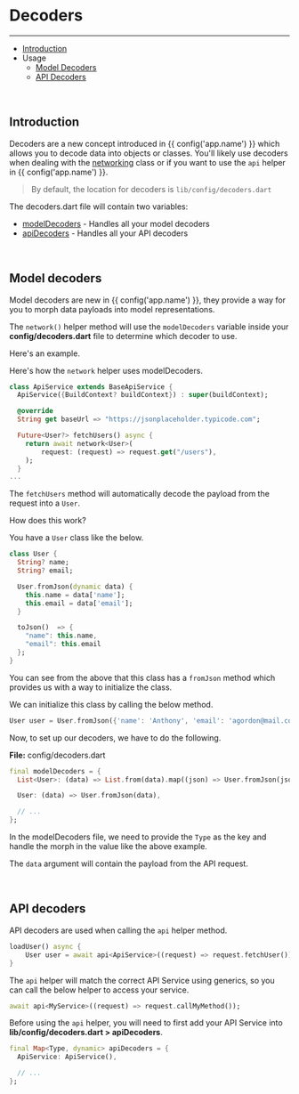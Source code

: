 # Decoders

---

<a name="section-1"></a>
- [Introduction](#introduction "Introduction")
- Usage
  - [Model Decoders](#model-decoders "Model Decoders")
  - [API Decoders](#api-decoders "API Decoders")


<a name="introduction"></a>
<br>
## Introduction

Decoders are a new concept introduced in {{ config('app.name') }} which allows you to decode data into objects or classes.
You'll likely use decoders when dealing with the [networking](/docs/{{$version}}/networking) class or if you want to use the `api` helper in {{ config('app.name') }}.

> By default, the location for decoders is `lib/config/decoders.dart`

The decoders.dart file will contain two variables:
- [modelDecoders](#model-decoders) - Handles all your model decoders 
- [apiDecoders](#api-decoders) - Handles all your API decoders 

<a name="model-decoders"></a>
<br>

## Model decoders

Model decoders are new in {{ config('app.name') }}, they provide a way for you to morph data payloads into model representations.

The `network()` helper method will use the `modelDecoders` variable inside your <b>config/decoders.dart</b> file to determine which decoder to use.

Here's an example.

Here's how the `network` helper uses modelDecoders.

```dart
class ApiService extends BaseApiService {
  ApiService({BuildContext? buildContext}) : super(buildContext);

  @override
  String get baseUrl => "https://jsonplaceholder.typicode.com";

  Future<User?> fetchUsers() async {
    return await network<User>(
        request: (request) => request.get("/users"),
    );
  }
...
```

The `fetchUsers` method will automatically decode the payload from the request into a `User`.

How does this work?

You have a `User` class like the below.

```dart
class User {
  String? name;
  String? email;

  User.fromJson(dynamic data) {
    this.name = data['name'];
    this.email = data['email'];
  }

  toJson()  => {
    "name": this.name,
    "email": this.email
  };
}
```

You can see from the above that this class has a `fromJson` method which provides us with a way to initialize the class.

We can initialize this class by calling the below method.

```dart
User user = User.fromJson({'name': 'Anthony', 'email': 'agordon@mail.com'});
```

Now, to set up our decoders, we have to do the following.

<b>File:</b> config/decoders.dart
```dart
final modelDecoders = {
  List<User>: (data) => List.from(data).map((json) => User.fromJson(json)).toList(),

  User: (data) => User.fromJson(data),

  // ...
};
```

In the modelDecoders file, we need to provide the `Type` as the key and handle the morph in the value like the above example.

The `data` argument will contain the payload from the API request.

<a name="api-decoders"></a>
<br>

## API decoders

API decoders are used when calling the `api` helper method.

```dart
loadUser() async {
    User user = await api<ApiService>((request) => request.fetchUser());
}
```

The `api` helper will match the correct API Service using generics, so you can call the below helper to access your service. 

```dart
await api<MyService>((request) => request.callMyMethod());
```

Before using the `api` helper, you will need to first add your API Service into <b>lib/config/decoders.dart > apiDecoders</b>.

```dart
final Map<Type, dynamic> apiDecoders = {
  ApiService: ApiService(),

  // ...
};
```
